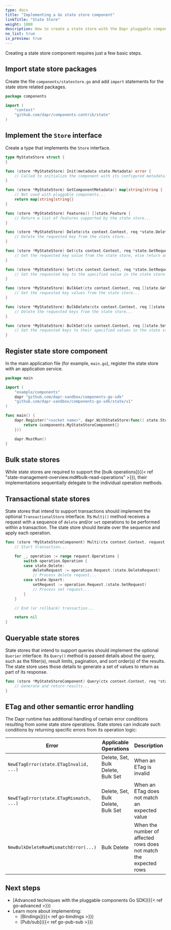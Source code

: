 ```yaml
---
type: docs
title: "Implementing a Go state store component"
linkTitle: "State Store"
weight: 1000
description: How to create a state store with the Dapr pluggable components Go SDK
no_list: true
is_preview: true
---
```


Creating a state store component requires just a few basic steps.

## Import state store packages

Create the file `components/statestore.go` and add `import` statements for the state store related packages.

```go
package components

import (
	"context"
	"github.com/dapr/components-contrib/state"
)
```

## Implement the `Store` interface

Create a type that implements the `Store` interface.

```go
type MyStateStore struct {
}

func (store *MyStateStore) Init(metadata state.Metadata) error {
	// Called to initialize the component with its configured metadata...
}

func (store *MyStateStore) GetComponentMetadata() map[string]string {
    // Not used with pluggable components...
	return map[string]string{}
}

func (store *MyStateStore) Features() []state.Feature {
	// Return a list of features supported by the state store...
}

func (store *MyStateStore) Delete(ctx context.Context, req *state.DeleteRequest) error {
	// Delete the requested key from the state store...
}

func (store *MyStateStore) Get(ctx context.Context, req *state.GetRequest) (*state.GetResponse, error) {
	// Get the requested key value from the state store, else return an empty response...
}

func (store *MyStateStore) Set(ctx context.Context, req *state.SetRequest) error {
	// Set the requested key to the specified value in the state store...
}

func (store *MyStateStore) BulkGet(ctx context.Context, req []state.GetRequest) (bool, []state.BulkGetResponse, error) {
	// Get the requested key values from the state store...
}

func (store *MyStateStore) BulkDelete(ctx context.Context, req []state.DeleteRequest) error {
	// Delete the requested keys from the state store...
}

func (store *MyStateStore) BulkSet(ctx context.Context, req []state.SetRequest) error {
	// Set the requested keys to their specified values in the state store...
}
```

## Register state store component

In the main application file (for example, `main.go`), register the state store with an application service.

```go
package main

import (
	"example/components"
	dapr "github.com/dapr-sandbox/components-go-sdk"
	"github.com/dapr-sandbox/components-go-sdk/state/v1"
)

func main() {
	dapr.Register("<socket name>", dapr.WithStateStore(func() state.Store {
		return &components.MyStateStoreComponent{}
	}))

	dapr.MustRun()
}
```

## Bulk state stores

While state stores are required to support the [bulk operations]({{< ref "state-management-overview.md#bulk-read-operations" >}}), their implementations sequentially delegate to the individual operation methods.

## Transactional state stores

State stores that intend to support transactions should implement the optional `TransactionalStore` interface. Its `Multi()` method receives a request with a sequence of `delete` and/or `set` operations to be performed within a transaction. The state store should iterate over the sequence and apply each operation.

```go
func (store *MyStateStoreComponent) Multi(ctx context.Context, request *state.TransactionalStateRequest) error {
    // Start transaction...

    for _, operation := range request.Operations {
		switch operation.Operation {
		case state.Delete:
			deleteRequest := operation.Request.(state.DeleteRequest)
			// Process delete request...
		case state.Upsert:
			setRequest := operation.Request.(state.SetRequest)
			// Process set request...
		}
	}

    // End (or rollback) transaction...

	return nil
}
```

## Queryable state stores

State stores that intend to support queries should implement the optional `Querier` interface. Its `Query()` method is passed details about the query, such as the filter(s), result limits, pagination, and sort order(s) of the results. The state store uses those details to generate a set of values to return as part of its response.

```go
func (store *MyStateStoreComponent) Query(ctx context.Context, req *state.QueryRequest) (*state.QueryResponse, error) {
	// Generate and return results...
}
```

## ETag and other semantic error handling

The Dapr runtime has additional handling of certain error conditions resulting from some state store operations. State stores can indicate such conditions by returning specific errors from its operation logic:

| Error | Applicable Operations | Description
|---|---|---|
| `NewETagError(state.ETagInvalid, ...)` | Delete, Set, Bulk Delete, Bulk Set | When an ETag is invalid |
| `NewETagError(state.ETagMismatch, ...)`| Delete, Set, Bulk Delete, Bulk Set | When an ETag does not match an expected value |
| `NewBulkDeleteRowMismatchError(...)` | Bulk Delete | When the number of affected rows does not match the expected rows |

## Next steps
- [Advanced techniques with the pluggable components Go SDK]({{< ref go-advanced >}})
- Learn more about implementing:
  - [Bindings]({{< ref go-bindings >}})
  - [Pub/sub]({{< ref go-pub-sub >}})
